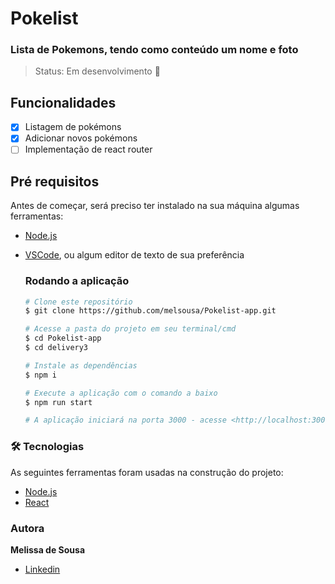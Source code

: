 # Pokelist

### Lista de Pokemons, tendo como conteúdo um nome e foto

> Status: Em desenvolvimento 🚧
## Funcionalidades
- [x] Listagem de pokémons
- [x] Adicionar novos pokémons
- [ ] Implementação de react router

## **Pré requisitos**
 Antes de começar, será preciso ter instalado na sua máquina algumas ferramentas:
 - [Node.js](https://nodejs.org/en/)

 
 - [VSCode](https://code.visualstudio.com/), ou algum editor de texto de sua preferência

    ### Rodando a aplicação

    ```bash
    # Clone este repositório
    $ git clone https://github.com/melsousa/Pokelist-app.git
    
    # Acesse a pasta do projeto em seu terminal/cmd
    $ cd Pokelist-app
    $ cd delivery3
    
    # Instale as dependências
    $ npm i
    
    # Execute a aplicação com o comando a baixo
    $ npm run start
    
    # A aplicação iniciará na porta 3000 - acesse <http://localhost:3000>
    ```
### 🛠 Tecnologias
As seguintes ferramentas foram usadas na construção do projeto:
- [Node.js](https://nodejs.org/en/)
- [React](https://pt-br.reactjs.org/)

### Autora
  <b>Melissa de Sousa</b>
  
  - <a href="https://www.linkedin.com/in/melissa-de-sousa-9815b6198/">Linkedin</a>